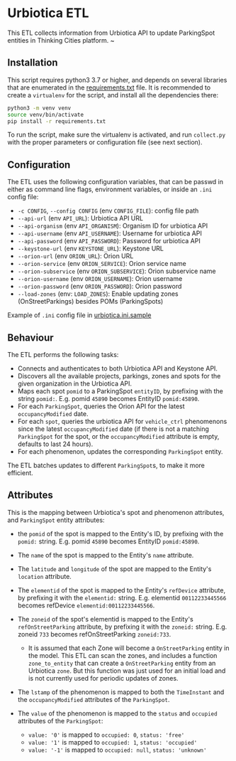 # Urbiotica ETL

This ETL collects information from Urbiotica API to update ParkingSpot entities in Thinking Cities platform.
~
## Installation

This script requires python3 3.7 or higher, and depends on several libraries that are enumerated in the [requirements.txt](requirements.txt) file. It is recommended to create a `virtualenv` for the script, and install all the dependencies there:

```bash
python3 -m venv venv
source venv/bin/activate
pip install -r requirements.txt
```

To run the script, make sure the virtualenv is activated, and run `collect.py` with the proper parameters or configuration file (see next section).

## Configuration

The ETL uses the following configuration variables, that can be passwd in either as command line flags, environment variables, or inside an `.ini` config file:

 - `-c CONFIG`, `--config CONFIG` (env `CONFIG_FILE`): config file path
- `--api-url` (env `API_URL`): Urbiotica API URL
- `--api-organism` (env `API_ORGANISM`): Organism ID for urbiotica API
- `--api-username` (env `API_USERNAME`): Username for urbiotica API
- `--api-password` (env `API_PASSWORD`): Password for urbiotica API
- `--keystone-url` (env `KEYSTONE_URL`): Keystone URL
- `--orion-url` (env `ORION_URL`): Orion URL
- `--orion-service` (env `ORION_SERVICE`): Orion service name
- `--orion-subservice` (env `ORION_SUBSERVICE`): Orion subservice name
- `--orion-username` (env `ORION_USERNAME`): Orion username
- `--orion-password` (env `ORION_PASSWORD`): Orion password
- `--load-zones` (env: `LOAD_ZONES`): Enable updating zones (OnStreetParkings) besides POMs (ParkingSpots)

Example of `.ini` config file in [urbiotica.ini.sample](urbiotica.ini.sample)

## Behaviour

The ETL performs the following tasks:

- Connects and authenticates to both Urbiotica API and Keystone API.
- Discovers all the available projects, parkings, zones and spots for the given organization in the Urbiotica API.
- Maps each spot `pomid` to a ParkingSpot `entityID`, by prefixing with the string `pomid:`. E.g. pomid `45890` becomes EntityID `pomid:45890`. 
- For each `ParkingSpot`, queries the Orion API for the latest `occupancyModified` date.
- For each `spot`, queries the urbiotica API for `vehicle_ctrl` phenomenons since the latest `occupancyModified` date (if there is not a matching `ParkingSpot` for the spot, or the `occupancyModified` attribute is empty, defaults to last 24 hours).
- For each phenomenon, updates the corresponding `ParkingSpot` entity.

The ETL batches updates to different `ParkingSpot`s, to make it more efficient.

## Attributes

This is the mapping between Urbiotica's spot and phenomenon attributes, and `ParkingSpot` entity attributes:

- the `pomid` of the spot is mapped to the Entity's ID, by prefixing with the `pomid:` string.  E.g. pomid `45890` becomes EntityID `pomid:45890`.
- The `name` of the spot is mapped to the Entity's `name` attribute.
- The `latitude` and `longitude` of the spot are mapped to the Entity's `location` attribute.
- The `elementid` of the spot is mapped to the Entity's `refDevice` attribute, by prefixing it with the `elementid:` string. E.g. elementid `00112233445566` becomes refDevice `elementid:00112233445566`.
- The `zoneid` of the spot's elementid is mapped to the Entity's `refOnStreetParking` attribute, by prefixing it with the `zoneid:` string. E.g. zoneid `733` becomes refOnStreetParking `zoneid:733`.

  - It is assumed that each Zone will become a `OnStreetParking` entity in the model. This ETL can scan the zones, and includes a function `zone_to_entity` that can create a `OnStreetParking` entity from an Urbiotica `zone`. But this function was just used for an initial load and is not currently used for periodic updates of zones. 

- The `lstamp` of the phenomenon is mapped to both the `TimeInstant` and the `occupancyModified` attributes of the `ParkingSpot`.
- The `value` of the phenomenon is mapped to the `status` and `occupied` attributes of the `ParkingSpot`:

  - `value: '0'` is mapped to `occupied: 0`, `status: 'free'`
  - `value: '1'` is mapped to `occupied: 1`, `status: 'occupied'`
  - `value: '-1'` is mapped to `occupied: null`, `status: 'unknown'`
